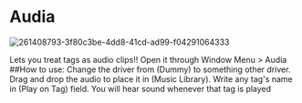 # Audia

![261408793-3f80c3be-4dd8-41cd-ad99-f04291064333](https://github.com/user-attachments/assets/5e670503-5bf1-43d1-82e1-27fefc90f080)

Lets you treat tags as audio clips!!
Open it through Window Menu > Audia
##How to use:
Change the driver from (Dummy) to something other driver. Drag and drop the audio to place it in (Music Library). Write any tag's name in (Play on Tag) field. You will hear sound whenever that tag is played
